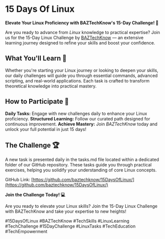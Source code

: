 # 15 Days Of Linux

**Elevate Your Linux Proficiency with BAZTechKnow's 15-Day Challenge! 🚀**

Are you ready to advance from _Linux_ knowledge to practical expertise? Join us for the 15-Day Linux Challenge by [BAZTechKnow](http://baztechknow.com/) — an extensive learning journey designed to refine your skills and boost your confidence.

## What You'll Learn 📝
Whether you're starting your Linux journey or looking to deepen your skills, our daily challenges will guide you through essential commands, advanced scripting, and real-world applications. Each task is crafted to transform theoretical knowledge into practical mastery.

## How to Participate 🌟
**Daily Tasks:** Engage with new challenges daily to enhance your Linux proficiency.
**Structured Learning:** Follow our curated path designed for continuous improvement.
**Achieve Mastery:** Join _BAZTechKnow_ today and unlock your full potential in just 15 days!

## The Challenge 🏆
A new task is presented daily in the tasks.md file located within a dedicated folder of our GitHub repository. These tasks guide you through practical exercises, helping you solidify your understanding of core Linux concepts.

GitHub Link:  [https://github.com/baztechknow/15DaysOfLinux/](https://github.com/baztechknow/15DaysOfLinux/)

**Join the Challenge Today! 💻**

Are you ready to elevate your Linux skills? Join the 15-Day Linux Challenge with BAZTechKnow and take your expertise to new heights!

#15DaysOfLinux #BAZTechKnow #TechSkills #LinuxLearning #TechChallenge #15DayChallenge #LinuxTasks  #TechEducation #TechEmpowerment
